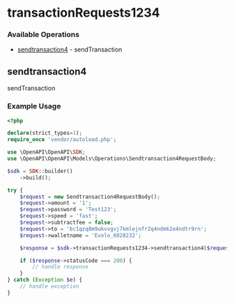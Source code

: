 # transactionRequests1234

### Available Operations

* [sendtransaction4](#sendtransaction4) - sendTransaction

## sendtransaction4

sendTransaction

### Example Usage

```php
<?php

declare(strict_types=1);
require_once 'vendor/autoload.php';

use \OpenAPI\OpenAPI\SDK;
use \OpenAPI\OpenAPI\Models\Operations\Sendtransaction4RequestBody;

$sdk = SDK::builder()
    ->build();

try {
    $request = new Sendtransaction4RequestBody();
    $request->amount = '1';
    $request->password = 'Test123';
    $request->speed = 'fast';
    $request->subtractfee = false;
    $request->to = 'bc1qzq8m9ukvvgvj7kmlejnfr2q4ndmk2e4ndtr9rn';
    $request->walletname = 'Evolo_6928232';

    $response = $sdk->transactionRequests1234->sendtransaction4($request);

    if ($response->statusCode === 200) {
        // handle response
    }
} catch (Exception $e) {
    // handle exception
}
```
